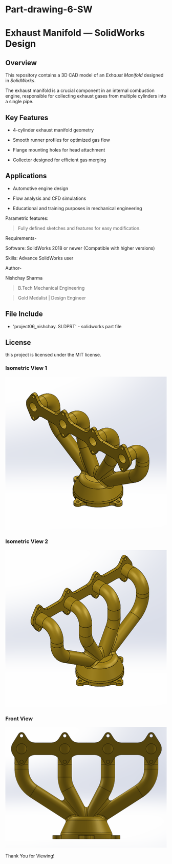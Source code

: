 # Part-drawing-6-SW

# Exhaust Manifold — SolidWorks Design

## Overview

This repository contains a 3D CAD model of an *Exhaust Manifold* designed in *SolidWorks*.
  
The exhaust manifold is a crucial component in an internal combustion engine, responsible for collecting exhaust gases from multiple cylinders into a single pipe.



## Key Features

- 4-cylinder exhaust manifold geometry  

- Smooth runner profiles for optimized gas flow  

- Flange mounting holes for head attachment  

- Collector designed for efficient gas merging



## Applications

- Automotive engine design  

- Flow analysis and CFD simulations  

- Educational and training purposes in mechanical engineering




Parametric features: 

>Fully defined sketches and features for easy modification.



Requirements-

Software: SolidWorks 2018 or newer (Compatible with higher versions)

Skills: Advance SolidWorks user




Author-

Nishchay Sharma

>B.Tech Mechanical Engineering

>Gold Medalist | Design Engineer

  



## File Include
- 'project06_nishchay.  SLDPRT' -
solidworks part file
## License
this project is licensed under the MIT license.
### Isometric View 1
![Isometric View-1](6a.png)

### Isometric View 2
![Isometric View-2](6b.png)

### Front View
![Front View](6c.png)



Thank You for Viewing!
